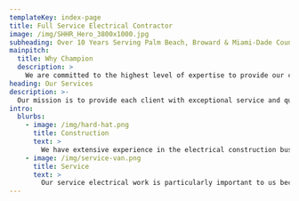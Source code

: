 ```yaml
---
templateKey: index-page
title: Full Service Electrical Contractor
image: /img/SHHR_Hero_3800x1000.jpg
subheading: Over 10 Years Serving Palm Beach, Broward & Miami-Dade Counties
mainpitch:
  title: Why Champion
  description: >
    We are committed to the highest level of expertise to provide our clients with a full range of electrical contracting services.  Our goal is to provide professional services that exceed every client’s expectations. We seek to apply our expertise in our industry to bring value to all of our projects. 
heading: Our Services
description: >-
  Our mission is to provide each client with exceptional service and quality workmanship. Our company is committed to exceeding our customer’s expectations through insightful value engineering, quality installation and proper management - we are able to add value for our customers by using our skill sets to work within strict budgetary and time constraints.
intro:
  blurbs:
    - image: /img/hard-hat.png
      title: Construction
      text: >
        We have extensive experience in the electrical construction business. Champion has been involved in projects as large as over 20 million dollars. Many of our projects have been completed in fast track timelines with multiple shifts per day. Our projects have been located all the way from Tampa to Miami Beach. We have the ability to work all the way from design with BIM capabilities until the end when your keys are handed to you.
    - image: /img/service-van.png
      title: Service
      text: >
        Our service electrical work is particularly important to us because it is very often in customer's homes and businesses, where quality, safety and price is most important. In order to keep your business running smoothly or to make your time spent in your home undisturbed we use quality products and install them to the best industry standards to keep it working for years to come.
---
```

